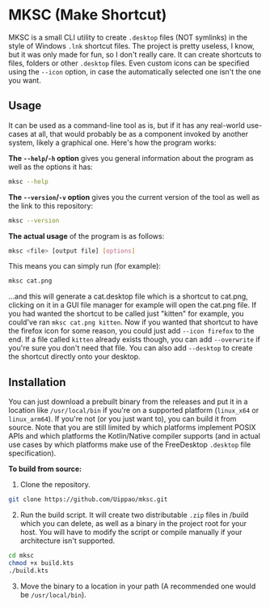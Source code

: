 # MKSC (Make Shortcut)
MKSC is a small CLI utility to create `.desktop` files (NOT symlinks) in the style of Windows `.lnk` shortcut files. The project is pretty useless, I know, but it was only made for fun, so I don't really care. It can create shortcuts to files, folders or other `.desktop` files. Even custom icons can be specified using the `--icon` option, in case the automatically selected one isn't the one you want.

## Usage
It can be used as a command-line tool as is, but if it has any real-world use-cases at all, that would probably be as a component invoked by another system, likely a graphical one. 
Here's how the program works:

**The `--help`/`-h` option** gives you general information about the program as well as the options it has:
```bash
mksc --help
```


**The `--version`/`-v` option** gives you the current version of the tool as well as the link to this repository:
```bash
mksc --version
```


**The actual usage** of the program is as follows:
```bash
mksc <file> [output file] [options]
```

This means you can simply run (for example):
```bash
mksc cat.png
```
...and this will generate a cat.desktop file which is a shortcut to cat.png, clicking on it in a GUI file manager for example will open the cat.png file. If you had wanted the shortcut to be called just "kitten" for example, you could've ran `mksc cat.png kitten`. Now if you wanted that shortcut to have the firefox icon for some reason, you could just add `--icon firefox` to the end. If a file called `kitten` already exists though, you can add `--overwrite` if you're sure you don't need that file. You can also add `--desktop` to create the shortcut directly onto your desktop.

## Installation
You can just download a prebuilt binary from the releases and put it in a location like `/usr/local/bin` if you're on a supported platform (`linux_x64` or `linux_arm64`).
If you're not (or you just want to), you can build it from source. Note that you are still limited by which platforms implement POSIX APIs and which platforms the Kotlin/Native compiler supports (and in actual use cases by which platforms make use of the FreeDesktop `.desktop` file specification). 

**To build from source:**
1. Clone the repository.
```bash
git clone https://github.com/Uippao/mksc.git
```
2. Run the build script. It will create two distributable `.zip` files in /build which you can delete, as well as a binary in the project root for your host. You will have to modify the script or compile manually if your architecture isn't supported.
```bash
cd mksc
chmod +x build.kts
./build.kts
```
3. Move the binary to a location in your path (A recommended one would be `/usr/local/bin`).
